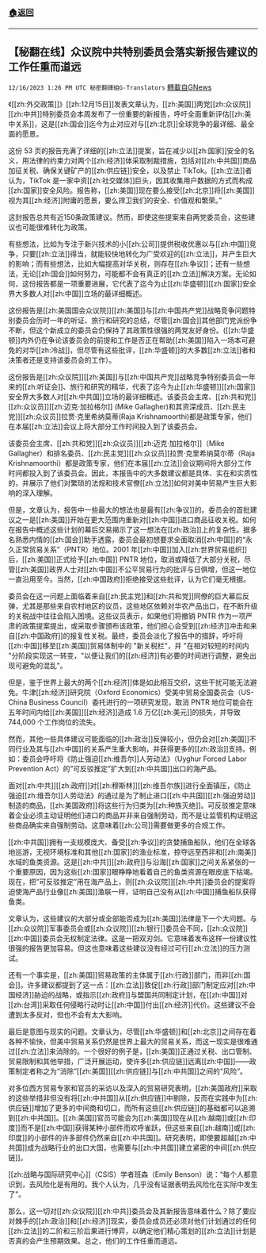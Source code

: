 ###  [:house:返回](README.md)
---


## 【秘翻在线】众议院中共特别委员会落实新报告建议的工作任重而道远
`12/16/2023 1:26 PM UTC 秘密翻譯組G-Translators` [轉載自GNews](https://gnews.org/articles/2117486)

《[[zh:外交政策]]》[[zh:12月15日]]发表文章认为，[[zh:美国]]两党[[zh:众议院]][[zh:中共]]特别委员会本周发布了一份重要的新报告，呼吁全面重新评估[[zh:美中关系]]，这是[[zh:国会]]迄今为止对应对与[[zh:北京]]全球竞争的最详细、最全面的愿景。

这份 53 页的报告充满了详细的[[zh:立法]]提案，旨在减少以[[zh:国家]]安全的名义，用法律的约束力对两个[[zh:经济]]体采取制裁措施，包括对[[zh:中共国]]商品加征关税、确保关键矿产的[[zh:供应链]]安全，以及禁止 TikTok。[[zh:立法]]者认为，TikTok 是一家中资[[zh:社交媒体]]巨头，因其收集用户数据的方式而构成[[zh:国家]]安全风险。报告称，[[zh:美国]]现在要么接受[[zh:北京]]将[[zh:美国]]视为其[[zh:经济]]附庸的愿景，要么捍卫我们的安全、价值观和繁荣。”

这封报告总共有近150条政策建议。然而，即使这些提案来自两党委员会，这些建议也可能很难转化为政策。

有些想法，比如为专注于新兴技术的小[[zh:公司]]提供税收优惠以与[[zh:中国]]竞争，只要[[zh:立法]]得当，就能较快地转化为广受欢迎的[[zh:立法]]，并产生巨大的影响；而有些想法，比如大幅提高对华关税，则存在[[zh:争议]]；还有一些想法，无论[[zh:国会]]如何努力，可能都不会有真正的[[zh:立法]]解决方案。无论如何，这份报告都是一项重要进展，它代表了迄今为止[[zh:华盛顿]][[zh:国家]]安全界大多数人对[[zh:中国]]立场的最详细概述。

这份报告是[[zh:美国国会众议院]][[zh:美国]]与[[zh:中国共产党]]战略竞争问题特别委员会历时一年的听证、旅行和研究的总结，尽管[[zh:国会]]其他部门党派纷争不断，但这个新成立的委员会仍保持了其政策性很强的两党友好身份。([[zh:华盛顿]]内外仍在争论该委员会的前提和工作是否正在帮助[[zh:美国]]陷入一场本可避免的对华[[zh:冷战]]，但尽管有这些批评，[[zh:华盛顿]]的大多数[[zh:立法]]者和决策者还是支持该委员会的工作）。

这份报告是[[zh:众议院]][[zh:美国]]与[[zh:中国共产党]]战略竞争特别委员会一年来的[[zh:听证会]]、旅行和研究的精华，代表了迄今为止[[zh:华盛顿]][[zh:国家]]安全界大多数人对[[zh:中共国]]立场的最详细概述。该委员会主席、[[zh:共和党]][[zh:众议员]][[zh:迈克·加拉格尔]] (Mike Gallagher)和其资深成员、[[zh:民主党]][[zh:众议员]]拉贾·克里希纳莫蒂(Raja Krishnamoorthi)都是政策专家，他们在本届[[zh:立法]]会议上将大部分工作时间投入到了该委员会。

该委员会主席、[[zh:共和党]][[zh:众议员]][[zh:迈克·加拉格尔]]（Mike Gallagher）和排名委员、[[zh:民主党]][[zh:众议员]]拉贾·克里希纳莫尔蒂（Raja Krishnamoorthi）都是政策专家，他们在本届[[zh:立法]]会议期间将大部分工作时间都投入到了该委员会。因此，本报告中的大多数建议都是具体、实在和实质性的，并展示了他们对繁琐的法规和技术官僚[[zh:立法]]如何对美中贸易产生巨大影响的深入理解。

但是，文章认为，报告中一些最大的想法也是最有[[zh:争议]]的。委员会的首批建议之一是[[zh:美国]]开始在更大范围内重新对[[zh:中国]]进口商品征收关税。如何在报告中概述这些计划的幕后交易揭示了这一想法在[[zh:政治]]上的复杂性。据多名熟悉内情的[[zh:国会]]助手透露，委员会最初想要求全面取消[[zh:中国]]的“永久正常贸易关系”（PNTR）地位。2001 年[[zh:中国]]加入[[zh:世界贸易组织]]后，[[zh:美国]]正式给予[[zh:中国]] PNTR 地位，取消或降低了大部分关税，尽管[[zh:美国]]政界人士对[[zh:中国]]不公平贸易行为的批评与日俱增，但这一地位一直沿用至今。当然，[[zh:中国政府]]拒绝接受这些批评，认为它们毫无根据。

委员会在这一问题上面临着来自[[zh:民主党]]和[[zh:共和党]]同僚的巨大幕后反弹，尤其是那些来自农村地区的议员，这些地区依赖对华农产品出口，在不断升级的关税战中往往会陷入困境。这些议员表示，如果他们将撤销 PNTR 作为一项严肃的政策提案提出，或采取步骤颁布该政策，他们担心会受到[[zh:经济]]冲击和来自[[zh:中国政府]]的报复性关税。最终，委员会淡化了报告中的措辞，呼吁将[[zh:中国]]移至[[zh:美国]]贸易体制中的 "新关税栏"，并 "在相对较短的时间内 "分阶段实现这一转变，"以便让我们的[[zh:经济]]有必要的时间进行调整，避免出现可避免的混乱"。

但是，鉴于世界上最大的两个[[zh:经济]]体是如此相互交织，这些干扰可能无法避免。牛津[[zh:经济]]研究院（Oxford Economics）受美中贸易全国委员会（US-China Business Council）委托进行的一项研究发现，取消 PNTR 地位可能会在五年时间内给[[zh:美国]][[zh:经济]]造成 1.6 万亿[[zh:美元]]的损失，并导致 744,000 个工作岗位的流失。

然而，其他一些具体建议可能面临的[[zh:政治]]反弹较小，但仍会对[[zh:美国]]不同行业及其与[[zh:中国]]的关系产生重大影响，并获得更多的[[zh:政治]]支持。例如：委员会呼吁将《防止强迫[[zh:维吾尔]]人劳动法》（Uyghur Forced Labor Prevention Act）的”可反驳推定”扩大到[[zh:中共国]]出口的海产品。

面对[[zh:中共]][[zh:政府]]对[[zh:穆斯林]][[zh:维吾尔族]]进行全面镇压，《防止强迫[[zh:维吾尔]]人劳动法》的通过是为了制止进口[[zh:中共国]][[zh:强迫劳动]]制造的商品，[[zh:美国政府]]将这些行为归类为[[zh:种族灭绝]]。可反驳推定意味着企业必须主动证明他们进口的商品并非来自强制劳动，而不是让监管机构证明这些商品确实来自强制劳动。这意味着[[zh:公司]]需要做更多的合规工作。

[[zh:中共国]]拥有一支规模庞大、备受[[zh:争议]]的贪婪捕鱼船队，他们在全球各地巡游，无视环境标准和其他[[zh:国家]]的渔业标准，掠夺远至西非和[[zh:南美]]水域的鱼类资源。这是[[zh:中共]][[zh:政府]]与沿海[[zh:国家]]之间关系紧张的一个重要原因，因为这些[[zh:国家]]眼睁睁地看着自己的鱼类资源在眼皮底下枯竭。现在，把”可反驳推定”用在海产品上，则[[zh:众议院]][[zh:中共]]委员会的提案将迫使海产品行业像[[zh:美国]]渔联一样，证明自己没有从[[zh:中国]]捕鱼船队获得鱼类。

文章认为，这些建议的大部分或全部能否成为[[zh:美国]]法律是下一个大问题。与[[zh:众议院]]军事委员会或[[zh:众议院]][[zh:银行]]委员会不同，[[zh:众议院]][[zh:中国]]委员会无权制定法律。这是一把双刃剑。它意味着发布这样一份建议性很强的报告更加容易。但这也意味着这些建议没有经过可行[[zh:立法]]的压力测试。

还有一个事实是，[[zh:美国]]贸易政策的主体属于[[zh:行政]]部门，而非[[zh:国会]]。许多建议都提到了这一点：[[zh:立法]]敦促[[zh:行政]]部门制定应对[[zh:中国经济]]胁迫的战略，或指示[[zh:政府]]与盟国共同制定计划，在[[zh:中国]]对[[zh:台湾]]采取任何侵略行动时让[[zh:中国]]付出[[zh:经济]]代价。这些建议不会遭到太多反对，但也不会有太大影响。

最后是意图与现实的问题。文章认为，尽管[[zh:华盛顿]]和[[zh:北京]]之间存在着各种不愉快，但美中贸易关系仍然是世界上最大的贸易关系，而这一现实是很难通过[[zh:立法]]来消除的。一个很好的例子是，[[zh:美国]]正通过关税、出口管制、贸易限制和其他举措，广泛开展运动，使许多[[zh:供应链]]远离[[zh:中国]]——政策制定者称之为“消除”[[zh:美国]][[zh:供应链]]与[[zh:中共国]]之间的“风险”。

对多位西方贸易专家和官员的采访以及深入的贸易研究表明，[[zh:美国政府]]采取的这些举措非但没有将[[zh:中共国]]从[[zh:供应链]]中剔除，反而在实践中为[[zh:供应链]]增加了更多的中间商和切口，而所有这些[[zh:供应链]]的基础都可以追溯到[[zh:中共国]]。[[zh:美国]]官员可能会为[[zh:美国]]现在从[[zh:越南]]或[[zh:印度]]而不是[[zh:中国]]获得某种小部件而欢呼雀跃，但这些来自[[zh:越南]]或[[zh:印度]]的小部件的许多部件仍然来自[[zh:中共国]]。研究表明，即使要超越[[zh:中共国]]成为战略行业的出口大国，也需要与[[zh:中共国]]建立紧密的中间[[zh:供应链]]。

[[zh:战略与国际研究中心]]（CSIS）学者班森（Emily Benson）说：“每个人都意识到，去风险化是有用的。我个人认为，几乎没有证据表明去风险化在实际中发生了”。

那么，这一切对[[zh:众议院]][[zh:中共]]委员会及其新报告意味着什么？除了要应对棘手的[[zh:政治]]和[[zh:经济]]现实，委员会成员还必须对他们计划通过的任何[[zh:立法]]的二阶和三阶后果进行博弈，以确定他们精心策划的[[zh:立法]]计划是否真的会产生预期效果。总之，他们的工作任重而道远。

